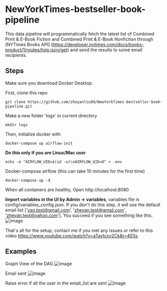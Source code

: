 # NewYorkTimes-bestseller-book-pipeline
This data pipeline will programmatically fetch the latest list of Combined Print &amp; E-Book Fiction and Combined Print &amp; E-Book Nonfiction through [NYTimes Books API] (https://developer.nytimes.com/docs/books-product/1/routes/lists.json/get)  and send the results to some email recipients.

## Steps

Make sure you download Docker Desktop.

First, clone this repo 

```
git clone https://github.com/zheyanliu99/NewYorkTimes-bestseller-book-pipeline.git
```

Make a new folder 'logs' in current directory
```
mkdir logs
```

Then, initialize docker with 
```
docker-compose up airflow-init
```

**Do this only if you are Linux/Mac user**

```
echo -e "AIRFLOW_UID=$(id -u)\nAIRFLOW_GID=0" > .env
```

Docker-compose airflow (this can take 10 minutes for the first time)

```
docker-compose up -d
```

When all containers are healthy, Open http://localhost:8080

**Import variables in the UI by Admin -> variables**, variables file is config/variables_config.json. If you don't do this step, it will use the default email list ['yan.test@gmail.com', 'zheyan.test@gmail.com', 'zheyan.test@yahoo.com']. You succeed if you see something like this.
![image](https://user-images.githubusercontent.com/90377706/152095188-f6cc7018-b370-40b0-956c-ff22650c0047.png)

That's all for the setup, contact me if you met any issues or refer to this video https://www.youtube.com/watch?v=aTaytcxy2Ck&t=403s.

## Examples

Graph View of the DAG
![image](https://user-images.githubusercontent.com/90377706/152095681-3d06f911-aad9-41c2-98e7-2957c1a82b65.png)


Email sent
![image](https://user-images.githubusercontent.com/90377706/152095720-b7e736a7-fb75-42f9-bb0b-b67d6a7576a0.png)

Raise error if all the user in the email_list are sent
![image](https://user-images.githubusercontent.com/90377706/152095851-9048d31b-7896-472c-9d8f-f04165a33e80.png)






